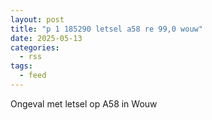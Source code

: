 ```yaml
---
layout: post
title: "p 1 185290 letsel a58 re 99,0 wouw"
date: 2025-05-13
categories: 
  - rss
tags: 
  - feed
---
```


Ongeval met letsel op A58 in Wouw
